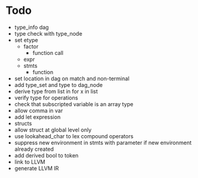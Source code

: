 # Todo
* type_info dag
* type check with type_node
* set etype
  * factor
    * function call
  * expr
  * stmts
    * function
* set location in dag on match and non-terminal
* add type_set and type to dag_node
* derive type from list in for x in list
* verify type for operations
* check that subscripted variable is an array type
* allow comma in var
* add let expression
* structs
* allow struct at global level only
* use lookahead_char to lex compound operators
* suppress new environment in stmts with parameter if new environment already created
* add derived bool to token
* link to LLVM
* generate LLVM IR
